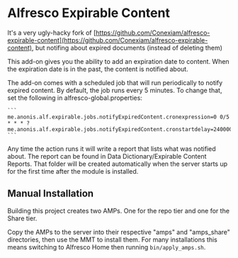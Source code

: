 # Alfresco Expirable Content

It's a very ugly-hacky fork of [https://github.com/Conexiam/alfresco-expirable-content](https://github.com/Conexiam/alfresco-expirable-content), but notifing about expired documents (instead of deleting them)

This add-on gives you the ability to add an expiration date to content. When the expiration date is in the past, the content is notified about.

The add-on comes with a scheduled job that will run periodically to notify expired
content. By default, the job runs every 5 minutes. To change that, set the following
in alfresco-global.properties:

    ```
    me.anonis.alf.expirable.jobs.notifyExpiredContent.cronexpression=0 0/5 * * * ?
    me.anonis.alf.expirable.jobs.notifyExpiredContent.cronstartdelay=240000
    ```

Any time the action runs it will write a report that lists what was notified about. The
report can be found in Data Dictionary/Expirable Content Reports. That folder will
be created automatically when the server starts up for the first time after the
module is installed.

## Manual Installation

Building this project creates two AMPs. One for the repo tier and one for the Share tier.

Copy the AMPs to the server into their respective "amps" and "amps_share" directories,
then use the MMT to install them. For many installations this means switching to
Alfresco Home then running `bin/apply_amps.sh`.
